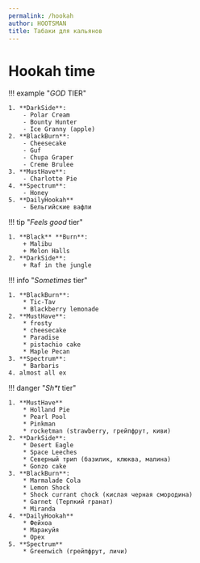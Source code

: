 ```yaml
---
permalink: /hookah
author: HOOTSMAN
title: Табаки для кальянов
---
```


# Hookah time

!!! example "_GOD_ TIER"

    1. **DarkSide**:
        - Polar Cream
        - Bounty Hunter
        - Ice Granny (apple)
    2. **BlackBurn**:
        - Cheesecake
        - Guf
        - Chupa Graper
        - Creme Brulee
    3. **MustHave**:
        - Charlotte Pie
    4. **Spectrum**:
        - Honey
    5. **DailyHookah**
        - Бельгийские вафли

!!! tip "_Feels good_ tier"

    1. **Black** **Burn**:
        + Malibu
        + Melon Halls
    2. **DarkSide**:
        + Raf in the jungle

!!! info "_Sometimes_ tier"

    1. **BlackBurn**:
        * Tic-Tav
        * Blackberry lemonade
    2. **MustHave**:
        * frosty
        * cheesecake
        * Paradise
        * pistachio cake
        * Maple Pecan
    3. **Spectrum**:
        * Barbaris
    4. almost all ex

!!! danger "_Sh*t_ tier"

    1. **MustHave**
        * Holland Pie
        * Pearl Pool
        * Pinkman
        * rocketman (strawberry, грейпфрут, киви)
    2. **DarkSide**:
        * Desert Eagle
        * Space Leeches
        * Северный трип (базилик, клюква, малина)
        * Gonzo cake
    3. **BlackBurn**:
        * Marmalade Cola
        * Lemon Shock
        * Shock currant chock (кислая черная смородина)
        * Garnet (Терпкий гранат)
        * Miranda 
    4. **DailyHookah**
        * Фейхоа
        * Маракуйя
        * Орех
    5. **Spectrum**
        * Greenwich (грейпфрут, личи)
